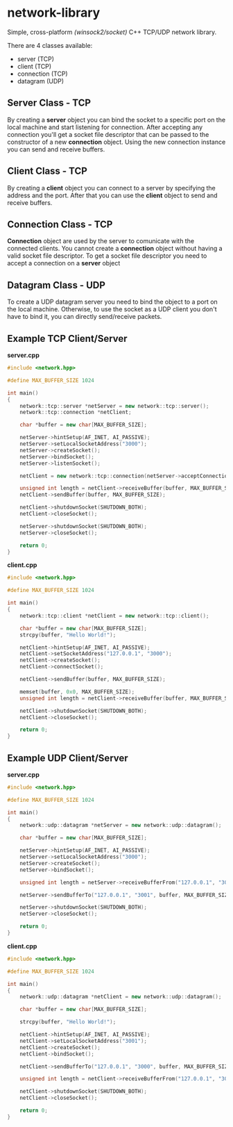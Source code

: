 # network-library
Simple, cross-platform _(winsock2/socket)_ C++ TCP/UDP network library.

There are 4 classes available:
  - server (TCP)
  - client (TCP)
  - connection (TCP)
  - datagram (UDP)

## Server Class - TCP

By creating a **server** object you can bind the socket to a specific port on the local machine and start listening for connection.
After accepting any connection you'll get a socket file descriptor that can be passed to the constructor of a new **connection** object.
Using the new connection instance you can send and receive buffers.

## Client Class - TCP

By creating a **client** object you can connect to a server by specifying the address and the port. After that you can use the **client** object to send and receive buffers.

## Connection Class - TCP

**Connection** object are used by the server to comunicate with the connected clients.
You cannot create a **connection** object without having a valid socket file descriptor.
To get a socket file descriptor you need to accept a connection on a **server** object

## Datagram Class - UDP

To create a UDP datagram server you need to bind the object to a port on the local machine.
Otherwise, to use the socket as a UDP client you don't have to bind it, you can directly send/receive packets.

## Example TCP Client/Server

**server.cpp**
```C++
#include <network.hpp>

#define MAX_BUFFER_SIZE 1024

int main()
{
    network::tcp::server *netServer = new network::tcp::server();
    network::tcp::connection *netClient;

    char *buffer = new char[MAX_BUFFER_SIZE];

    netServer->hintSetup(AF_INET, AI_PASSIVE);
    netServer->setLocalSocketAddress("3000");
    netServer->createSocket();
    netServer->bindSocket();
    netServer->listenSocket();

    netClient = new network::tcp::connection(netServer->acceptConnection());

    unsigned int length = netClient->receiveBuffer(buffer, MAX_BUFFER_SIZE);
    netClient->sendBuffer(buffer, MAX_BUFFER_SIZE);

    netClient->shutdownSocket(SHUTDOWN_BOTH);
    netClient->closeSocket();

    netServer->shutdownSocket(SHUTDOWN_BOTH);
    netServer->closeSocket();

    return 0;
}
```

**client.cpp**
```C++
#include <network.hpp>

#define MAX_BUFFER_SIZE 1024

int main()
{
    network::tcp::client *netClient = new network::tcp::client();

    char *buffer = new char[MAX_BUFFER_SIZE];
    strcpy(buffer, "Hello World!");

    netClient->hintSetup(AF_INET, AI_PASSIVE);
    netClient->setSocketAddress("127.0.0.1", "3000");
    netClient->createSocket();
    netClient->connectSocket();

    netClient->sendBuffer(buffer, MAX_BUFFER_SIZE);

    memset(buffer, 0x0, MAX_BUFFER_SIZE);
    unsigned int length = netClient->receiveBuffer(buffer, MAX_BUFFER_SIZE);

    netClient->shutdownSocket(SHUTDOWN_BOTH);
    netClient->closeSocket();

    return 0;
}
```

## Example UDP Client/Server

**server.cpp**
```C++
#include <network.hpp>

#define MAX_BUFFER_SIZE 1024

int main()
{
    network::udp::datagram *netServer = new network::udp::datagram();

    char *buffer = new char[MAX_BUFFER_SIZE];

    netServer->hintSetup(AF_INET, AI_PASSIVE);
    netServer->setLocalSocketAddress("3000");
    netServer->createSocket();
    netServer->bindSocket();

    unsigned int length = netServer->receiveBufferFrom("127.0.0.1", "3001", buffer, MAX_BUFFER_SIZE);

    netServer->sendBufferTo("127.0.0.1", "3001", buffer, MAX_BUFFER_SIZE);

    netServer->shutdownSocket(SHUTDOWN_BOTH);
    netServer->closeSocket();

    return 0;
}
```

**client.cpp**
```C++
#include <network.hpp>

#define MAX_BUFFER_SIZE 1024

int main()
{
    network::udp::datagram *netClient = new network::udp::datagram();

    char *buffer = new char[MAX_BUFFER_SIZE];

    strcpy(buffer, "Hello World!");

    netClient->hintSetup(AF_INET, AI_PASSIVE);
    netClient->setLocalSocketAddress("3001");
    netClient->createSocket();
    netClient->bindSocket();

    netClient->sendBufferTo("127.0.0.1", "3000", buffer, MAX_BUFFER_SIZE);

    unsigned int length = netClient->receiveBufferFrom("127.0.0.1", "3000", buffer, MAX_BUFFER_SIZE);

    netClient->shutdownSocket(SHUTDOWN_BOTH);
    netClient->closeSocket();

    return 0;
}
```
